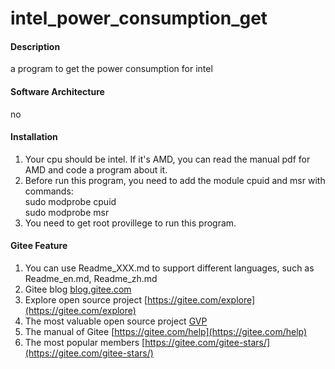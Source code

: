 # intel_power_consumption_get

#### Description
a program to get the power consumption for intel

#### Software Architecture
no

#### Installation

1. Your cpu should be intel. If it's AMD, you can read the manual pdf for AMD and code a program about it.
2. Before run this program, you need to add the module cpuid and msr with commands:  
    sudo modprobe cpuid  
    sudo modprobe msr
3. You need to get root provillege to run this program.


#### Gitee Feature

1. You can use Readme\_XXX.md to support different languages, such as Readme\_en.md, Readme\_zh.md
2. Gitee blog [blog.gitee.com](https://blog.gitee.com)
3. Explore open source project [https://gitee.com/explore](https://gitee.com/explore)
4. The most valuable open source project [GVP](https://gitee.com/gvp)
5. The manual of Gitee [https://gitee.com/help](https://gitee.com/help)
6. The most popular members  [https://gitee.com/gitee-stars/](https://gitee.com/gitee-stars/)